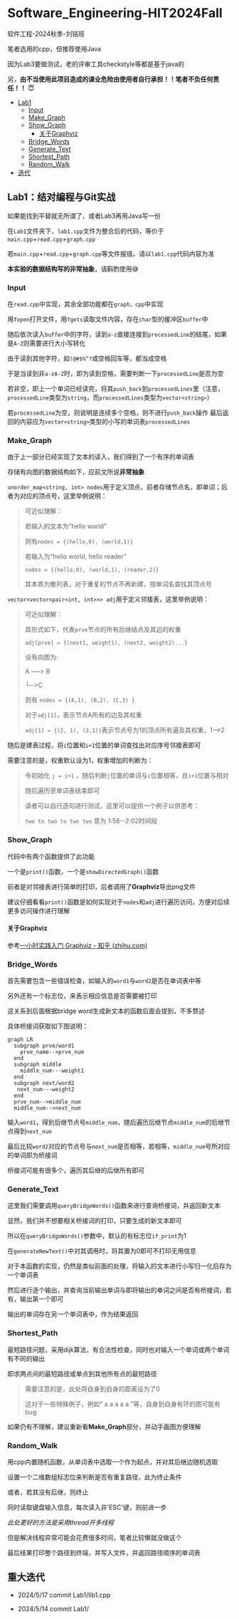 # Software_Engineering-HIT2024Fall

软件工程-2024秋季-刘铭班

笔者选用的cpp，但推荐使用Java

因为Lab3要做测试，老的评审工具checkstyle等都是基于java的

另，**由不当使用此项目造成的课业危险由使用者自行承担！！笔者不负任何责任！！** 😇

- [Lab1](#Lab1：结对编程与Git实战)
    - [Input](#Input)
    - [Make_Graph](#Make_Graph)
    - [Show_Graph](#Show_Graph)
        - [关于Graphviz](#关于Graphviz)
    - [Bridge_Words](#Bridge_Words)
    - [Generate_Text](#Generate_Text)
    - [Shortest_Path](#Shortest_Path)
    - [Random_Walk](#Random_Walk)
- [迭代](#重大迭代)
  
## Lab1：结对编程与Git实战


如果能找到平替就无所谓了，或者Lab3再用Java写一份

在`Lab1`文件夹下，`lab1.cpp`文件为整合后的代码，等价于`main.cpp`+`read.cpp`+`graph.cpp`

若`main.cpp`+`read.cpp`+`graph.cpp`等文件报错，请以`lab1.cpp`代码内容为准

**本实验的数据结构写的非常抽象**，请斟酌使用😅

### Input

在`read.cpp`中实现，其余全部功能都在`graph，cpp`中实现

用`fopen`打开文件，用`fgets`读取文件内容，存在`char`型的缓冲区`buffer`中

随后依次读入`buffer`中的字符，读到`a-z`直接连接到`processedLine`的结尾，如果是`A-Z`则需要进行大小写转化

由于读到其他字符，如`!@#$%^?`或空格回车等，都当成空格

于是当读到非`a-zA-Z`时，即为读到空格，需要判断一下`processedLine`是否为空

若非空，即上一个单词已经读完，将其`push_back`到`processedLines`里（注意，`processedLine`类型为`string`，而`processedLines`类型为`vector<string>`）

若`processedLine`为空，则说明是连续多个空格，则不进行`push_back`操作
最后返回的内容应为`vector<string>`类型的小写的单词表`processedLines`

### Make_Graph

由于上一部分已经实现了文本的读入，我们得到了一个有序的单词表

存储有向图的数据结构如下，应前文所说**非常抽象**

`unorder_map<string, int> nodes`用于定义顶点，前者存储节点名，即单词；后者为对应的顶点号，这里举例说明：

> 可近似理解：
>
> 若输入的文本为“hello world"
>
> 则有`nodes = {(hello,0), (world,1)}`
>
> 若输入为“hello world, hello reader”
>
> `nodes = {(hello,0), (world,1), (reader,2)}`
>
> 其本质为散列表，对于重复的节点不再新建，按单词名查找其顶点号

`vector<vector<pair<int, int>>> adj`用于定义邻接表，这里举例说明：

> 可近似理解：
>
> 其形式如下，代表`prve`节点的所有后继结点及其边的权重
>
> `adj[prve] = {(next1, weight1), (next2, weight2)...}`
>
> 设有向图为:
>
> A ──> B
>
> └─>C
>
> 则有    `nodes = {(A,1), (B,2), (C,3) }`
>
> 对于`adj[1]`，表示节点A所有的边及其权重
>
> `adj[1] = {(2, 1), (3,1)}`表示节点号为1的顶点所有遍及其权重，1—>2

随后是建表过程，将`i`位置和`i+1`位置的单词查找出对应序号邻接表即可

需要注意的是，权重默认设为1，权重增加的判断为：

> 令初始化 `j = i+1` ，随后判断`j`位置的单词与`i`位置相等，且`i+1`位置与相对
>
> 随后遍历至单词表结束即可
>
> 读者可以自行造句进行测试，这里可以提供一个例子以供思考：
>
> `two to two to two two`  意为 1:58--2:02时间段

### Show_Graph

代码中有两个函数提供了此功能

一个是`print()`函数，一个是`showDirectedGraph()`函数

前者是对邻接表进行简单的打印，后者调用了**Graphviz**导出png文件

建议仔细看看`print()`函数是如何实现对于`nodes`和`adj`进行遍历访问，方便对后续更多访问操作进行理解

#### 关于Graphviz

参考[一小时实践入门 Graphviz - 知乎 (zhihu.com)](https://zhuanlan.zhihu.com/p/644358139)

### Bridge_Words

首先需要包含一些错误检查，如输入的`word1`与`word2`是否在单词表中等

另外还有一个标志位，来表示相应信息是否需要被打印

这关系到后面根据bridge word生成新文本的函数后面会提到，不多赘述

具体桥接词获取如下图说明：



```mermaid
graph LR
  subgraph prve/word1
    prve_name-->prve_num
  end
  subgraph middle
    middle_num---weight1
  end
  subgraph next/word2
   next_num---weight2
  end
  prve_num-->middle_num
  middle_num-->next_num
```

输入`word1`，得到后继节点号`middle_num`，随后遍历后继节点`middle_num`的后继节点得到`next_num`

最后比较`word2`对应的节点号与`next_num`是否相等，若相等，`middle_num`号所对应的单词即为桥接词

桥接词可能有很多个，遍历其后继的后继所有即可

### Generate_Text

这里我们需要调用`queryBridgeWords()`函数来进行查询桥接词，并返回新文本

显然，我们并不想要相关桥接词的打印，只要生成的新文本即可

所以在`queryBridgeWords()`参数中，默认的有标志位`if_print`为1

在`generateNewText()`中对其调用时，将其置为0即可不打印无用信息

对于本函数的实现，仍然是类似前面的处理，将输入的文本进行小写归一化后存为一个单词表

然后进行逐个输出，并查询当前输出单词与即将输出的单词之间是否有桥接词，若有，输出第一个即可

输出的单词存在另一个单词表中，作为结果返回

### Shortest_Path

最短路径问题，采用dijk算法，有合法性检查，同时也对输入一个单词或两个单词有不同的输出

即求两点间的最短路径或单点到其他所有点的最短路径

> 需要注意的是，此处将自身到自身的距离设为了0
>
> 这对于一些特殊例子，例如“ a a a a a ”等，自身到自身有环的图可能有bug

如果仍有不理解，建议重新看**Make_Graph**部分，并动手画图方便理解

### Random_Walk

用cpp内置随机函数，从单词表中选取一个作为起点，并对其后继边随机选取

设置一个二维数组标志位来判断是否有重复路径，此为终止条件

或者，若其没有后继，则终止

同时读取键盘输入信息，每次读入非'ESC'键，则前进一步

*此处更好的方法是采用thread开多线程*

但是解决线程异常可能会花费很多时间，笔者比较懒就没做这个

最后结果打印整个路径到终端，并写入文件，并返回路径顺序的单词表

## 重大迭代

- 2024/5/17 commit Lab1/lib1.cpp

- 2024/5/14 commit Lab1/
